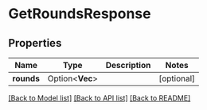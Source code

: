 # GetRoundsResponse

## Properties

| Name       | Type                    | Description | Notes      |
| ---------- | ----------------------- | ----------- | ---------- |
| **rounds** | Option<**Vec<String>**> |             | [optional] |

[[Back to Model list]](../README.md#documentation-for-models) [[Back to API list]](../README.md#documentation-for-api-endpoints) [[Back to README]](../README.md)
